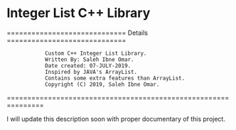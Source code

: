 # Integer List C++ Library

============================= Details =============================

                Custom C++ Integer List Library.
                Written By: Saleh Ibne Omar.
                Date created: 07-JULY-2019.
                Inspired by JAVA's ArrayList.
                Contains some extra features than ArrayList.
                Copyright (C) 2019, Saleh Ibne Omar.

===============================================================

I will update this description soon
with proper documentary of this project.
